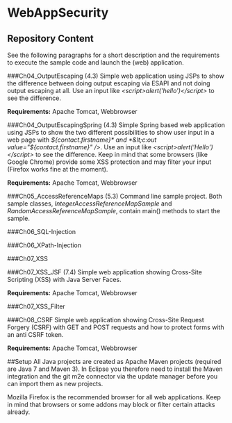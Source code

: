 WebAppSecurity
==============

## Repository Content
See the following paragraphs for a short description and the requirements to execute the sample code and launch the (web) application.

###Ch04_OutputEscaping (4.3)
Simple web application using JSPs to show the difference between doing output escaping via ESAPI and not doing output escaping at all. Use an input like *&lt;script&gt;alert(&#x27;hello&#x27;)&lt;/script&gt;* to see the difference.

**Requirements:** Apache Tomcat, Webbrowser

###Ch04_OutputEscapingSpring (4.3)
Simple Spring based web application using JSPs to show the two different possibilities to show user input in a web page with *${contact.firstname}* and *&lt;c:out value="${contact.firstname}" /&gt;*. Use an input like *&lt;script&gt;alert(&#x27;Hello&#x27;)&lt;/script&gt;* to see the difference. Keep in mind that some browsers (like Google Chrome) provide some XSS protection and may filter your input (Firefox works fine at the moment).

**Requirements:** Apache Tomcat, Webbrowser

###Ch05_AccessReferenceMaps (5.3)
Command line sample project. Both sample classes, *IntegerAccessReferenceMapSample* and *RandomAccessReferenceMapSample*, contain main() methods to start the sample.

###Ch06_SQL-Injection

###Ch06_XPath-Injection

###Ch07_XSS

###Ch07_XSS_JSF (7.4)
Simple web application showing Cross-Site Scripting (XSS) with Java Server Faces.

**Requirements:** Apache Tomcat, Webbrowser

###Ch07_XSS_Filter

###Ch08_CSRF
Simple web application showing Cross-Site Request Forgery (CSRF) with GET and POST requests and how to protect forms with an anti CSRF token.

**Requirements:** Apache Tomcat, Webbrowser

##Setup
All Java projects are created as Apache Maven projects (required are Java 7 and Maven 3). In Eclipse you therefore need to install the Maven integration and the git m2e connector via the update manager before you can import them as new projects.

Mozilla Firefox is the recommended browser for all web applications. Keep in mind that browsers or some addons may block or filter certain attacks already.